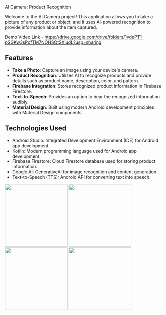 AI Camera: Product Recognition

Welcome to the AI Camera project! This application allows you to take a picture of any product or object, and it uses AI-powered recognition to provide information about the item captured.

Demo Video Link - https://drive.google.com/drive/folders/1vdePT1-pSGKw3sPofTM7NOHSQtSXludL?usp=sharing

## Features

- **Take a Photo**: Capture an image using your device's camera.
- **Product Recognition**: Utilizes AI to recognize products and provide details such as product name, description, color, and pattern.
- **Firebase Integration**: Stores recognized product information in Firebase Firestore.
- **Text-to-Speech**: Provides an option to hear the recognized information audibly.
- **Material Design**: Built using modern Android development principles with Material Design components.

 ## Technologies Used
- Android Studio: Integrated Development Environment (IDE) for Android app development.
- Kotlin: Modern programming language used for Android app development.
- Firebase Firestore: Cloud Firestore database used for storing product information.
- Google AI: GenerativeAI for image recognition and content generation.
- Text-to-Speech (TTS): Android API for converting text into speech.

<img src="https://github.com/SK3180/AiCam/assets/82767208/9e519b23-ec97-4e55-8009-378164848497" width="200">

<img src="https://github.com/SK3180/AiCam/assets/82767208/253b8c85-c0e6-475b-8ecc-45f067127abd" width="200">

<img src="https://github.com/SK3180/AiCam/assets/82767208/3bb8f95b-1378-4576-946d-9e671cea4a93" width="200">

<img src="https://github.com/SK3180/AiCam/assets/82767208/673f9bf5-c9f2-4a16-b5d2-2e4646a4e007" width="200">

